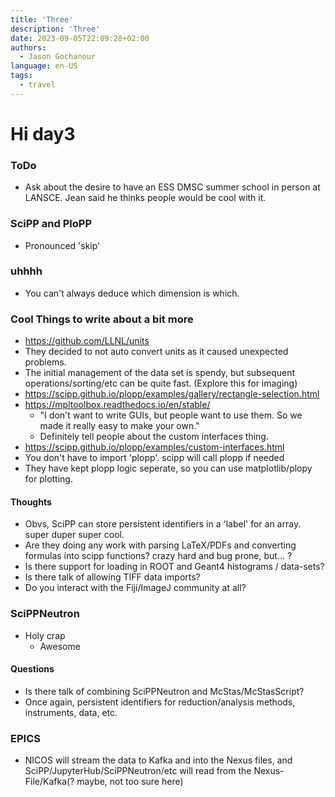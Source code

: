 ```yaml
---
title: 'Three'
description: 'Three'
date: 2023-09-05T22:09:28+02:00
authors:
  - Jason Gochanour
language: en-US
tags:
  - travel
---
```


# Hi day3

### ToDo

- Ask about the desire to have an ESS DMSC summer school in person at LANSCE. Jean said he thinks people would be cool with it.

### SciPP and PloPP

- Pronounced 'skip'

### uhhhh

- You can't always deduce which dimension is which.

### Cool Things to write about a bit more

- <https://github.com/LLNL/units>
- They decided to not auto convert units as it caused unexpected problems.
- The initial management of the data set is spendy, but subsequent operations/sorting/etc can be quite fast. (Explore this for imaging)
- <https://scipp.github.io/plopp/examples/gallery/rectangle-selection.html>
- <https://mpltoolbox.readthedocs.io/en/stable/>
  - "I don't want to write GUIs, but people want to use them. So we made it really easy to make your own."
  - Definitely tell people about the custom interfaces thing.
- <https://scipp.github.io/plopp/examples/custom-interfaces.html>
- You don't have to import 'plopp'. scipp will call plopp if needed
- They have kept plopp logic seperate, so you can use matplotlib/plopy for plotting.

#### Thoughts

- Obvs, SciPP can store persistent identifiers in a 'label' for an array. super duper super cool.
- Are they doing any work with parsing LaTeX/PDFs and converting formulas into scipp functions? crazy hard and bug prone, but... ?
- Is there support for loading in ROOT and Geant4 histograms / data-sets?
- Is there talk of allowing TIFF data imports?
- Do you interact with the Fiji/ImageJ community at all?

### SciPPNeutron

- Holy crap
  - Awesome

#### Questions

- Is there talk of combining SciPPNeutron and McStas/McStasScript?
- Once again, persistent identifiers for reduction/analysis methods, instruments, data, etc.

### EPICS

- NICOS will stream the data to Kafka and into the Nexus files, and SciPP/JupyterHub/SciPPNeutron/etc will read from the Nexus-File/Kafka(? maybe, not too sure here)
